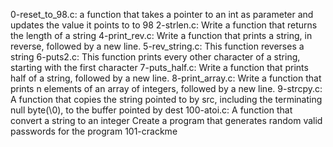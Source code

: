 0-reset_to_98.c:  a function that takes a pointer to an int as parameter and updates the value it points to to 98
2-strlen.c: Write a function that returns the length of a string
4-print_rev.c: Write a function that prints a string, in reverse, followed by a new line.
5-rev_string.c: This function reverses a string
6-puts2.c: This function prints every other character of a string, starting with the first character
7-puts_half.c: Write a function that prints half of a string, followed by a new line.
8-print_array.c: Write a function that prints n elements of an array of integers, followed by a new line.
9-strcpy.c: A function that copies the string pointed to by src, including the terminating null byte(\0), to the buffer pointed by dest
100-atoi.c: A function that convert a string to an integer
Create a program that generates random valid passwords for the program 101-crackme

